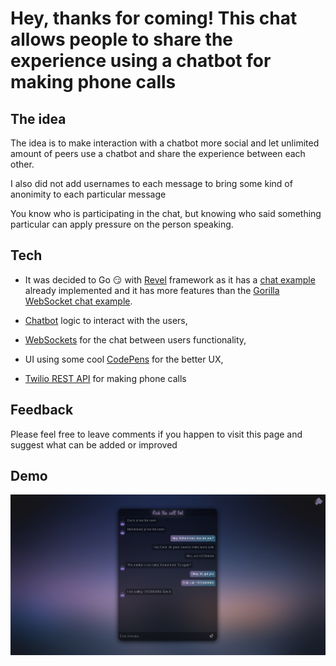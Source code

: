 # Hey, thanks for coming! This chat allows people to share the experience using a chatbot for making phone calls

## The idea

The idea is to make interaction with a chatbot more social and let unlimited amount of peers use a chatbot and share the experience between each other.

I also did not add usernames to each message to bring some kind of anonimity to each particular message

You know who is participating in the chat, but knowing who said something particular can apply pressure on the person speaking.

## Tech

 - It was decided to Go :smirk: with [Revel](https://github.com/revel/revel) framework as it has a [chat example](https://github.com/revel/examples/tree/master/chat) already implemented and it has more features than the [Gorilla WebSocket chat example](https://github.com/gorilla/websocket/tree/master/examples/chat).

 - [Chatbot](https://en.wikipedia.org/wiki/Chatbot) logic to interact with the users,
 - [WebSockets](https://en.wikipedia.org/wiki/WebSocket) for the chat between users functionality,
 - UI using some cool [CodePens](https://codepen.io/) for the better UX,
 - [Twilio REST API](https://www.twilio.com/docs/usage/api) for making phone calls 


## Feedback

Please feel free to leave comments if you happen to visit this page and suggest what can be added or improved

## Demo

![](https://github.com/Dysar/revelChat/blob/master/public/images/demo.png)
